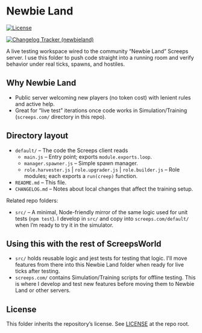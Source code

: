 # Newbie Land

[![License](https://img.shields.io/badge/license-GNU%20AGPL%20v3-blue.svg?style=plastic)](../LICENSE)

[![Changelog Tracker (newbieland)](https://github.com/Ghostridr/ScreepsWorld/actions/workflows/changelog_newbieland.yml/badge.svg?branch=master?style=plastic)](https://github.com/Ghostridr/ScreepsWorld/actions/workflows/changelog_newbieland.yml)

A live testing workspace wired to the community “Newbie Land” Screeps server. I use this folder to push code straight into a running room and verify behavior under real ticks, spawns, and hostiles.

## Why Newbie Land

- Public server welcoming new players (no token cost) with lenient rules and active help.
- Great for “live test” iterations once code works in Simulation/Training (`screeps.com/` directory in this repo).

## Directory layout

- `default/` – The code the Screeps client reads
  - `main.js` – Entry point; exports `module.exports.loop`.
  - `manager.spawner.js` – Simple spawn manager.
  - `role.harvester.js` | `role.upgrader.js` | `role.builder.js` – Role modules; each exports a `run(creep)` function.
- `README.md` – This file.
- `CHANGELOG.md` – Notes about local changes that affect the training setup.

Related repo folders:

- `src/` – A minimal, Node-friendly mirror of the same logic used for unit tests (`npm test`). I develop in `src/` and copy into `screeps.com/default/` when I’m ready to try it in the simulator.

## Using this with the rest of ScreepsWorld

- `src/` holds reusable logic and jest tests for testing that logic. I'll move features from there into this Newbie Land folder when ready for live ticks after testing.
- `screeps.com/` contains Simulation/Training scripts for offline testing. This is where I develop and test new features before moving them to Newbie Land or other servers.

## License

This folder inherits the repository’s license. See [LICENSE](../LICENSE) at the repo root.
